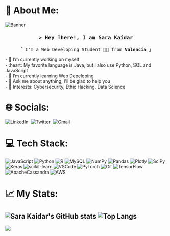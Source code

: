 # 💫 About Me:
![Banner](banner.jpg)
<h3 align="center">
        <samp>&gt; Hey There!, I am
                <b><a target="_blank">Sara Kaidar</a></b>
        </samp>
</h3>
<p align="center"> 
  <samp>
    「 I'm a Web Developing Student 👨‍💻 from <b>Valencia</b> 」
  </samp>
</p>
- 🔭 I’m currently working on myself  <br>
- :heart: My favorite language is Java, but I also use Python, SQL and JavaScript <br>
- 🌱 I’m currently learning Web Depeloping  <br>
- 💬 Ask me about anything, I'll be glad to help you  <br>
- 💜 Interests: Cybersecurity, Ethic Hacking, Data Science <br>

# 🌐 Socials:
<a href="https://www.linkedin.com/in/Sara K."><img src="https://img.shields.io/badge/linkedin-%230077B5.svg?&style=for-the-badge&logo=linkedin&logoColor=white" alt="LinkedIn" /></a>&nbsp;
<a href="https://twitter.com/sarakeydar"><img src="https://img.shields.io/badge/Twitter-1DA1F2?style=for-the-badge&logo=twitter&logoColor=white" alt="Twitter" /></a>&nbsp;
<a href="mailto:sarakeydar@gmail.com"><img src="https://img.shields.io/badge/gmail-%23D14836.svg?&style=for-the-badge&logo=gmail&logoColor=white" alt="Gmail"/></a>

# 💻 Tech Stack:
![JavaScript](https://img.shields.io/badge/javascript-%23323330.svg?style=for-the-badge&logo=javascript&logoColor=%23F7DF1E) ![Python](https://img.shields.io/badge/python-3670A0?style=for-the-badge&logo=python&logoColor=ffdd54) ![R](https://img.shields.io/badge/r-%23276DC3.svg?style=for-the-badge&logo=r&logoColor=white) ![MySQL](https://img.shields.io/badge/mysql-%2300f.svg?style=for-the-badge&logo=mysql&logoColor=white) ![NumPy](https://img.shields.io/badge/numpy-%23013243.svg?style=for-the-badge&logo=numpy&logoColor=white) ![Pandas](https://img.shields.io/badge/pandas-%23150458.svg?style=for-the-badge&logo=pandas&logoColor=white) ![Plotly](https://img.shields.io/badge/Plotly-%233F4F75.svg?style=for-the-badge&logo=plotly&logoColor=white) ![SciPy](https://img.shields.io/badge/SciPy-%230C55A5.svg?style=for-the-badge&logo=scipy&logoColor=%white) ![Keras](https://img.shields.io/badge/Keras-%23D00000.svg?style=for-the-badge&logo=Keras&logoColor=white) ![scikit-learn](https://img.shields.io/badge/scikit--learn-%23F7931E.svg?style=for-the-badge&logo=scikit-learn&logoColor=white) ![VSCode](https://img.shields.io/badge/Visual_Studio-0078d7?style=for-the-badge&logo=visual%20studio&logoColor=white) ![PyTorch](https://img.shields.io/badge/PyTorch-EE4C2C?style=for-the-badge&logo=pytorch&logoColor=white) ![Git](https://img.shields.io/badge/git-%23F05033.svg?style=for-the-badge&logo=git&logoColor=white) ![TensorFlow](https://img.shields.io/badge/TensorFlow-%23FF6F00.svg?style=for-the-badge&logo=TensorFlow&logoColor=white) ![ApacheCassandra](https://img.shields.io/badge/cassandra-%231287B1.svg?style=for-the-badge&logo=apache-cassandra&logoColor=white) ![AWS](https://img.shields.io/badge/AWS-%23FF9900.svg?style=for-the-badge&logo=amazon-aws&logoColor=white)

# 📈 My Stats:
![Sara Kaidar's GitHub stats](https://github-readme-stats.vercel.app/api?username=sarakaidar)
![Top Langs](https://github-readme-stats.vercel.app/api/top-langs/?username=sarakaidar&layout=compact)
---
[![](https://visitcount.itsvg.in/api?id=LaiqianDS&icon=0&color=12)](https://visitcount.itsvg.in)
